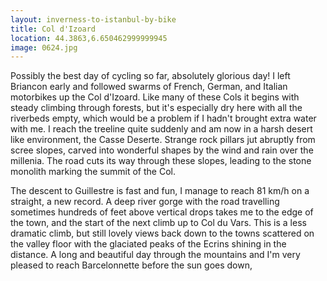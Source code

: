 ```yaml
---
layout: inverness-to-istanbul-by-bike
title: Col d'Izoard
location: 44.3863,6.650462999999945
image: 0624.jpg
---
```

Possibly the best day of cycling so far, absolutely glorious day! I left Briancon early and followed swarms of French, German, and Italian motorbikes up the Col d'Izoard. Like many of these Cols it begins with steady climbing through forests, but it's especially dry here with all the riverbeds empty, which would be a problem if I hadn't brought extra water with me. I reach the treeline quite suddenly and am now in a harsh desert like environment, the Casse Deserte. Strange rock pillars jut abruptly from scree slopes, carved into wonderful shapes by the wind and rain over the millenia. The road cuts its way through these slopes, leading to the stone monolith marking the summit of the Col.

The descent to Guillestre is fast and fun, I manage to reach 81 km/h on a straight, a new record. A deep river gorge with the road travelling sometimes hundreds of feet above vertical drops takes me to the edge of the town, and the start of the next climb up to Col du Vars. This is a less dramatic climb, but still lovely views back down to the towns scattered on the valley floor with the glaciated peaks of the Ecrins shining in the distance. A long and beautiful day through the mountains and I'm very pleased to reach Barcelonnette before the sun goes down,
